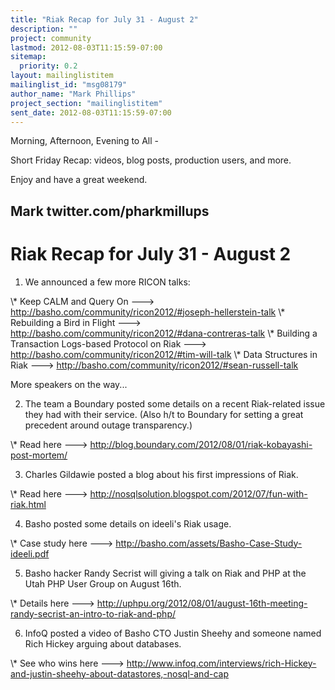 ```yaml
---
title: "Riak Recap for July 31 - August 2"
description: ""
project: community
lastmod: 2012-08-03T11:15:59-07:00
sitemap:
  priority: 0.2
layout: mailinglistitem
mailinglist_id: "msg08179"
author_name: "Mark Phillips"
project_section: "mailinglistitem"
sent_date: 2012-08-03T11:15:59-07:00
---
```



Morning, Afternoon, Evening to All -

Short Friday Recap: videos, blog posts, production users, and more.

Enjoy and have a great weekend.

Mark
twitter.com/pharkmillups
-----------------------------------

Riak Recap for July 31 - August 2
=========================

1) We announced a few more RICON talks:

\\* Keep CALM and Query On ---&gt;
http://basho.com/community/ricon2012/#joseph-hellerstein-talk
\\* Rebuilding a Bird in Flight ---&gt;
http://basho.com/community/ricon2012/#dana-contreras-talk
\\* Building a Transaction Logs-based Protocol on Riak ---&gt;
http://basho.com/community/ricon2012/#tim-will-talk
\\* Data Structures in Riak ---&gt;
http://basho.com/community/ricon2012/#sean-russell-talk

More speakers on the way...

2) The team a Boundary posted some details on a recent Riak-related
issue they had with their service. (Also h/t to Boundary for setting a
great precedent around outage transparency.)

\\* Read here ---&gt;
http://blog.boundary.com/2012/08/01/riak-kobayashi-post-mortem/

3) Charles Gildawie posted a blog about his first impressions of Riak.

\\* Read here ---&gt; http://nosqlsolution.blogspot.com/2012/07/fun-with-riak.html

4) Basho posted some details on ideeli's Riak usage.

\\* Case study here ---&gt; http://basho.com/assets/Basho-Case-Study-ideeli.pdf

5) Basho hacker Randy Secrist will giving a talk on Riak and PHP at
the Utah PHP User Group on August 16th.

\\* Details here ---&gt;
http://uphpu.org/2012/08/01/august-16th-meeting-randy-secrist-an-intro-to-riak-and-php/

6) InfoQ posted a video of Basho CTO Justin Sheehy and someone named
Rich Hickey arguing about databases.

\\* See who wins here ---&gt;
http://www.infoq.com/interviews/rich-Hickey-and-justin-sheehy-about-datastores,-nosql-and-cap

